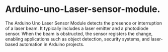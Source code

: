 # Arduino-uno-Laser-sensor-module.
The Arduino Uno Laser Sensor Module detects the presence or interruption of a laser beam. It typically includes a laser emitter and a photodiode sensor. When the beam is obstructed, the sensor registers the change, enabling applications such as object detection, security systems, and laser-based automation in Arduino projects.
